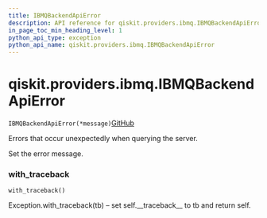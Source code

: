 ```yaml
---
title: IBMQBackendApiError
description: API reference for qiskit.providers.ibmq.IBMQBackendApiError
in_page_toc_min_heading_level: 1
python_api_type: exception
python_api_name: qiskit.providers.ibmq.IBMQBackendApiError
---
```


# qiskit.providers.ibmq.IBMQBackendApiError

<span id="qiskit.providers.ibmq.IBMQBackendApiError" />

`IBMQBackendApiError(*message)`[GitHub](https://github.com/qiskit/qiskit-ibmq-provider/tree/stable/0.13/qiskit/providers/ibmq/exceptions.py "view source code")

Errors that occur unexpectedly when querying the server.

Set the error message.

### with\_traceback

<span id="qiskit.providers.ibmq.IBMQBackendApiError.with_traceback" />

`with_traceback()`

Exception.with\_traceback(tb) – set self.\_\_traceback\_\_ to tb and return self.

